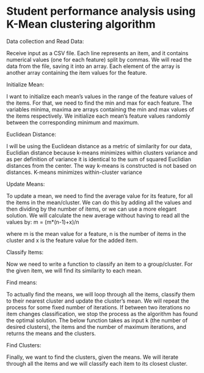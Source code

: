# Student performance analysis using K-Mean clustering algorithm

Data collection and Read Data:

Receive input as a CSV file. Each line represents an item, and it contains numerical values (one for each feature) split by commas. We will read the data from the file, saving it into an array. Each element of the array is another array containing the item values for the feature.




Initialize Mean:

I want to initialize each mean’s values in the range of the feature values of the items. For that, we need to find the min and max for each feature. The variables minima, maxima are arrays containing the min and max values of the items respectively. We initialize each mean’s feature values randomly between the corresponding minimum and maximum.




Euclidean Distance:

I will be using the Euclidean distance as a metric of similarity for our data, Euclidian distance because k-means minimizes within clusters variance and as per definition of variance it is identical to the sum of squared Euclidian distances from the center. The way k-means is constructed is not based on distances. K-means minimizes within-cluster variance


Update Means: 

To update a mean, we need to find the average value for its feature, for all the items in the mean/cluster. We can do this by adding all the values and then dividing by the number of items, or we can use a more elegant solution. We will calculate the new average without having to read all the values by: m = (m*(n-1)+x)/n

where m is the mean value for a feature, n is the number of items in the cluster and x is the feature value for the added item.


Classify Items: 

Now we need to write a function to classify an item to a group/cluster. For the given item, we will find its similarity to each mean.


Find means: 

To actually find the means, we will loop through all the items, classify them to their nearest cluster and update the cluster’s mean. We will repeat the process for some fixed number of iterations. If between two iterations no item changes classification, we stop the process as the algorithm has found the optimal solution. The below function takes as input k (the number of desired clusters), the items and the number of maximum iterations, and returns the means and the clusters.


Find Clusters: 

Finally, we want to find the clusters, given the means. We will iterate through all the items and we will classify each item to its closest cluster.
